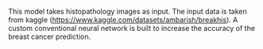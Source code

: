 This model takes histopathology images as input.
The input data is taken from kaggle (https://www.kaggle.com/datasets/ambarish/breakhis).
A custom conventional neural network is built to increase the accuracy of the breast cancer prediction.
